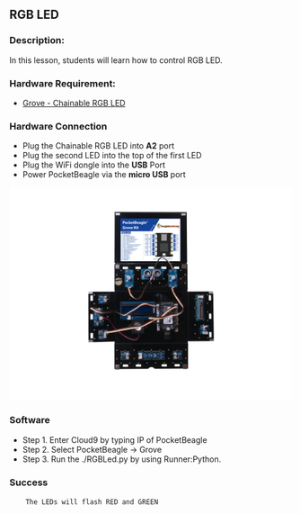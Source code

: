 ## RGB LED

### Description:

In this lesson, students will learn how to control RGB LED.

### Hardware Requirement:

- [Grove - Chainable RGB LED](http://wiki.seeedstudio.com/Grove-Chainable_RGB_LED/)

### Hardware Connection

- Plug the Chainable RGB LED into **A2** port
- Plug the second LED into the top of the first LED
- Plug the WiFi dongle into the **USB** Port
- Power PocketBeagle via the **micro USB** port

![](img/project7.jpg)


### Software

- Step 1. Enter Cloud9 by typing IP of PocketBeagle
- Step 2. Select PocketBeagle -> Grove
- Step 3. Run the ./RGBLed.py by using Runner:Python.

### Success
        The LEDs will flash RED and GREEN
